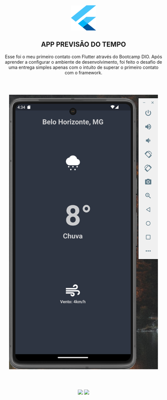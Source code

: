 <div align="center">
<a name="readme-top" id="readme-top"></a>

<!-- PROJECT ICON -->
<br />
  <p>
    <img src="readme_img/flutter.png" alt="Logo" width="80" height="80">
  </p>

  <h2 align="center">APP PREVISÃO DO TEMPO</h2> 

  <p align="center">
  Esse foi o meu primeiro contato com Flutter através do Bootcamp DIO. Após aprender a configurar o ambiente de desenvolvimento, foi feito o desafio de uma entrega simples apenas com o intuito de superar o primeiro contato com o framework.
    <br />
    <br />    
  </p>

<br />

![Product Name Screen Shot][product-screenshot]

<br><br>
<div>
<a href="https://www.linkedin.com/in/chalestristian/"><img src="https://img.shields.io/badge/-LinkedIn-black.svg?style=for-the-badge&logo=linkedin&colorB=555"></a>
<a href="mailto:thales.cristianeugenio@gmail.com?subject=Contact From Github"><img src="https://img.shields.io/badge/GMAIL-lightgrey?style=for-the-badge&logo=GMAIL&colorB=555"></a>
</div>

<!-- MARKDOWN LINKS & IMAGES -->
[product-screenshot]: readme_img/screenshot.png

</div>